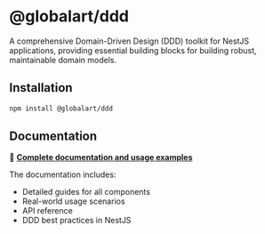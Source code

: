# @globalart/ddd

A comprehensive Domain-Driven Design (DDD) toolkit for NestJS applications, providing essential building blocks for building robust, maintainable domain models.

## Installation

```bash
npm install @globalart/ddd
```

## Documentation

📖 **[Complete documentation and usage examples](https://globalart.js.org/packages/ddd)**

The documentation includes:
- Detailed guides for all components
- Real-world usage scenarios
- API reference
- DDD best practices in NestJS

